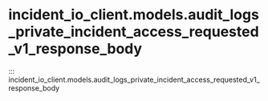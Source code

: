 # incident_io_client.models.audit_logs_private_incident_access_requested_v1_response_body

::: incident_io_client.models.audit_logs_private_incident_access_requested_v1_response_body